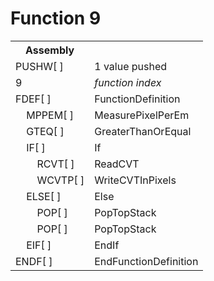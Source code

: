 # Function 9

<table>
<tr><th>Assembly</th><th></th></tr>
<tr><td>PUSHW[ ]</td><td>1 value pushed</td></tr>
<tr><td>9</td><td><em>function index</em></td></tr>
<tr><td>FDEF[ ]</td><td>FunctionDefinition</td></tr>
<tr><td>    MPPEM[ ]</td><td>MeasurePixelPerEm</td></tr>
<tr><td>    GTEQ[ ]</td><td>GreaterThanOrEqual</td></tr>
<tr><td>    IF[ ]</td><td>If</td></tr>
<tr><td>        RCVT[ ]</td><td>ReadCVT</td></tr>
<tr><td>        WCVTP[ ]</td><td>WriteCVTInPixels</td></tr>
<tr><td>    ELSE[ ]</td><td>Else</td></tr>
<tr><td>        POP[ ]</td><td>PopTopStack</td></tr>
<tr><td>        POP[ ]</td><td>PopTopStack</td></tr>
<tr><td>    EIF[ ]</td><td>EndIf</td></tr>
<tr><td>ENDF[ ]</td><td>EndFunctionDefinition</td></tr>
</table>
